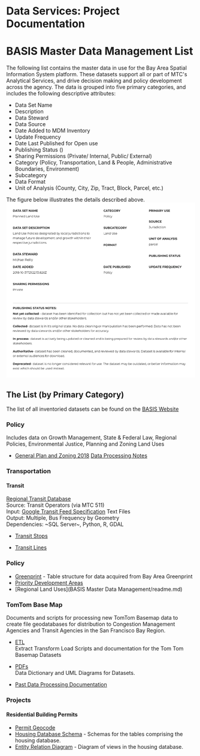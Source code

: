 # Data Services: Project Documentation

# BASIS Master Data Management List
The following list contains the master data in use for the Bay Area Spatial Information System platform.  These datasets support all or part of MTC's Analytical Services, and drive decision making and policy development across the agency.  The data is grouped into five primary categories, and includes the following descriptive attributes:  

- Data Set Name
- Description
- Data Steward
- Data Source
- Date Added to MDM Inventory
- Update Frequency
- Date Last Published for Open use
- Publishing Status ()
- Sharing Permissions (Private/ Internal, Public/ External)
- Category (Policy, Transportation, Land & People, Administrative Boundaries, Environment)
- Subcategory
- Data Format
- Unit of Analysis (County, City, Zip, Tract, Block, Parcel, etc.)  

The figure below illustrates the details described above.
![MDM Detail](images/dataset-detail.png) 

## The List (by Primary Category)
The list of all inventoried datasets can be found on the [BASIS Website](http://basis.bayareametro.gov/results)

### Policy
Includes data on Growth Management, State & Federal Law, Regional Policies, Environmental Justice, Planning and Zoning Land Uses  

- [General Plan and Zoning 2018](https://mtc.data.socrata.com/Land-Use/General-Plan-and-Zoning-2018/udk3-z2d5) 
[Data Processing Notes](policy-mdm/regional-general-plan.md)

### Transportation

#### Transit

[Regional Transit Database](https://github.com/MetropolitanTransportationCommission/RegionalTransitDatabase)   
Source: Transit Operators (via MTC 511)    
Input: [Google Transit Feed Specification](https://developers.google.com/transit/gtfs/) Text Files    
Output: Multiple, Bus Frequency by Geometry    
Dependencies: ~SQL Server~, Python, R, GDAL

- [Transit Stops]()  

- [Transit Lines]()  

### Policy
- [Greenprint](redshift/greenprintFishnet.md) - Table structure for data acquired from Bay Area Greenprint
- [Priority Development Areas]()
- [Regional Land Uses](BASIS Master Data Management/readme.md)


### TomTom Base Map
Documents and scripts for processing new TomTom Basemap data to create file geodatabases for distribution to Congestion Management Agencies and Transit Agencies in the San Francisco Bay Region.
  - [ETL](https://bayareametro.github.io/DataServices/TomTom%20Base%20Map/etl/)  
Extract Transform Load Scripts and documentation for the Tom Tom Basemap Datasets  

  - [PDFs](https://bayareametro.github.io/DataServices/TomTom%20Base%20Map/pdfs)  
Data Dictionary and UML Diagrams for Datasets.  

  - [Past Data Processing Documentation](https://bayareametro.github.io/DataServices/TomTom%20Base%20Map/pdfs/Procedures%20for%20Processing%20New%20TomTom%20Basemap%20Data.pdf)

### Projects

#### Residential Building Permits <br/> 
- [Permit Geocode]()
- [Housing Database Schema](hsngDBSchema.md) - Schemas for the tables comprising the housing database.
- [Entity Relation Diagram](https://bayareametro.github.io/DataServices/Project-Documentation/erd/housingDatabaseERD.pdf) - Diagram of views in the housing database.

